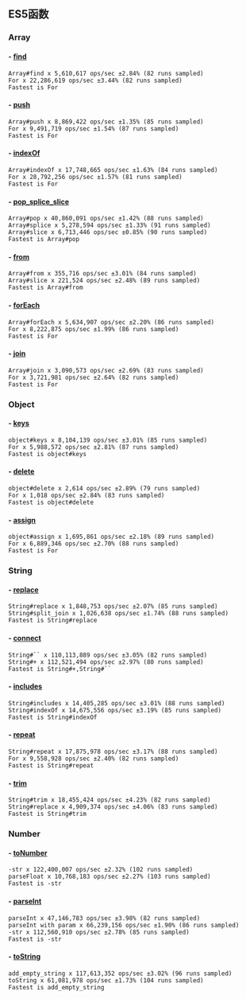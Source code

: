 ## ES5函数

### Array

#### - [find](./array/find.js)
``` shells
Array#find x 5,610,617 ops/sec ±2.84% (82 runs sampled)
For x 22,286,619 ops/sec ±3.44% (82 runs sampled)
Fastest is For
```
#### - [push](./array/push.js)
``` shell
Array#push x 8,869,422 ops/sec ±1.35% (85 runs sampled)
For x 9,491,719 ops/sec ±1.54% (87 runs sampled)
Fastest is For
```
#### - [indexOf](./array/indexOf.js)
``` shell
Array#indexOf x 17,748,665 ops/sec ±1.63% (84 runs sampled)
For x 28,792,256 ops/sec ±1.57% (81 runs sampled)
Fastest is For
```
#### - [pop_splice_slice](./array/pop_splice_slice.js)
``` shell
Array#pop x 40,860,091 ops/sec ±1.42% (88 runs sampled)
Array#splice x 5,278,594 ops/sec ±1.33% (91 runs sampled)
Array#slice x 6,713,446 ops/sec ±0.85% (90 runs sampled)
Fastest is Array#pop
```
#### - [from](./array/from.js)
``` shell
Array#from x 355,716 ops/sec ±3.01% (84 runs sampled)
Array#slice x 221,524 ops/sec ±2.48% (89 runs sampled)
Fastest is Array#from
```
#### - [forEach](./array/forEach.js)
``` shell
Array#forEach x 5,634,907 ops/sec ±2.20% (86 runs sampled)
For x 8,222,875 ops/sec ±1.99% (86 runs sampled)
Fastest is For
```
#### - [join](./array/join.js)
``` shell
Array#join x 3,090,573 ops/sec ±2.69% (83 runs sampled)
For x 3,721,981 ops/sec ±2.64% (82 runs sampled)
Fastest is For
```

### Object

#### - [keys](./object/keys.js)
``` shell
object#keys x 8,104,139 ops/sec ±3.01% (85 runs sampled)
For x 5,988,572 ops/sec ±2.81% (87 runs sampled)
Fastest is object#keys
```
#### - [delete](./object/delete.js)
``` shell
object#delete x 2,614 ops/sec ±2.89% (79 runs sampled)
For x 1,018 ops/sec ±2.84% (83 runs sampled)
Fastest is object#delete
```
#### - [assign](./object/assign.js)
``` shell
object#assign x 1,695,861 ops/sec ±2.18% (89 runs sampled)
For x 6,889,346 ops/sec ±2.70% (88 runs sampled)
Fastest is For
```

### String

#### - [replace](./string/replace.js)
``` shell
String#replace x 1,848,753 ops/sec ±2.07% (85 runs sampled)
String#split_join x 1,026,638 ops/sec ±1.74% (88 runs sampled)
Fastest is String#replace
```
#### - [connect](./string/connect.js)
``` shell
String#`` x 110,113,889 ops/sec ±3.05% (82 runs sampled)
String#+ x 112,521,494 ops/sec ±2.97% (80 runs sampled)
Fastest is String#+,String#``
```
#### - [includes](./string/includes.js)
``` shell
String#includes x 14,405,285 ops/sec ±3.01% (88 runs sampled)
String#indexOf x 14,675,556 ops/sec ±3.19% (85 runs sampled)
Fastest is String#indexOf
```
#### - [repeat](./string/repeat.js)
``` shell
String#repeat x 17,875,978 ops/sec ±3.17% (88 runs sampled)
For x 9,558,928 ops/sec ±2.40% (82 runs sampled)
Fastest is String#repeat
```
#### - [trim](./string/trim.js)
``` shell
String#trim x 18,455,424 ops/sec ±4.23% (82 runs sampled)
String#replace x 4,909,374 ops/sec ±4.06% (83 runs sampled)
Fastest is String#trim
```

### Number
#### - [toNumber](./number/toNumber.js)
``` shell
-str x 122,400,007 ops/sec ±2.32% (102 runs sampled)
parseFloat x 10,768,183 ops/sec ±2.27% (103 runs sampled)
Fastest is -str
```
#### - [parseInt](./number/parseInt.js)
``` shell
parseInt x 47,146,783 ops/sec ±3.98% (82 runs sampled)
parseInt with param x 66,239,156 ops/sec ±1.90% (86 runs sampled)
-str x 112,560,910 ops/sec ±2.78% (85 runs sampled)
Fastest is -str
```
#### - [toString](./number/toString.js)
``` shell
add_empty_string x 117,613,352 ops/sec ±3.02% (96 runs sampled)
toString x 61,081,978 ops/sec ±1.73% (104 runs sampled)
Fastest is add_empty_string
```
